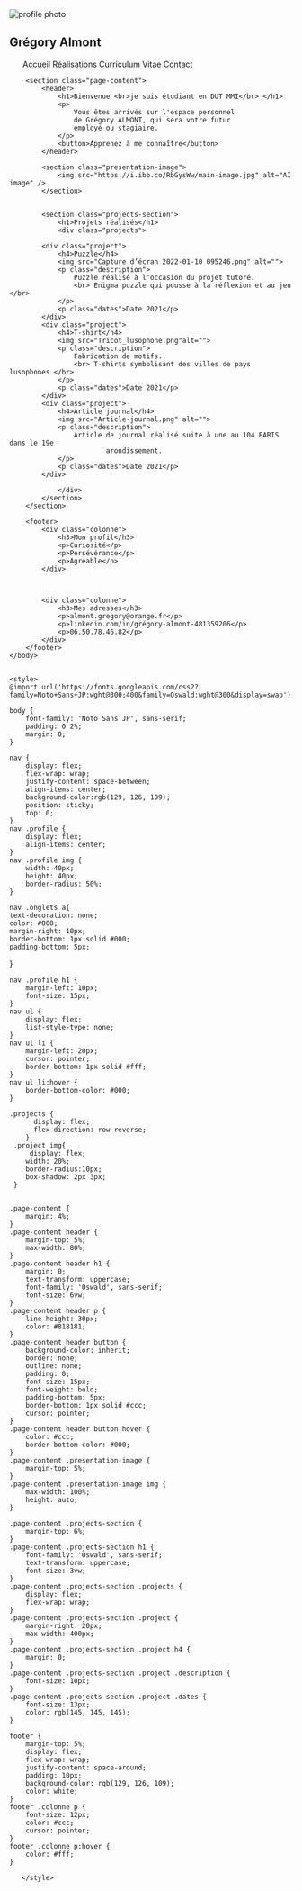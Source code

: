 <html lang="fr">
	<head>
		<meta charset="UTF-8" />
		<meta http-equiv="X-UA-Compatible" content="IE=edge" />
		<meta name="viewport" content="width=device-width, initial-scale=1.0" />
		<!--<link rel="stylesheet" href="Porfolio.css" />--->
		<title>
			 Portfolio 
		</title>
	</head>
	<body>
		<nav>
			<div class="profile">
				<img src="PHOTO_CV.jpg" alt="profile photo" />
				<h1>Grégory Almont</h1>
			</div>
			<div class="onglets">
                <ul>
                    <a href="ALMONT Portfolio.html"> Accueil</a>
                    <a href="Réalisations.html"> Réalisations</a>
                    <a href="Curiculum vitae.html"> Curriculum Vitae</a>
                    <a href="Contacter.html">Contact </li></a> 
                </ul>
            </div>
		</nav>

		<section class="page-content">
			<header>
				<h1>Bienvenue <br>je suis étudiant en DUT MMI</br> </h1>
				<p>
					Vous êtes arrivés sur l'espace personnel
                    de Grégory ALMONT, qui sera votre futur
                    employé ou stagiaire.
				</p>
				<button>Apprenez à me connaître</button>
			</header>

			<section class="presentation-image">
				<img src="https://i.ibb.co/RbGysWw/main-image.jpg" alt="AI image" />
			</section>
           
           
            <section class="projects-section">
				<h1>Projets réalisés</h1>
				<div class="projects">
					
            <div class="project">
                <h4>Puzzle</h4>
                <img src="Capture d’écran 2022-01-10 095246.png" alt=""> 
                <p class="description">
                    Puzzle réalisé à l'occasion du projet tutoré.
                    <br> Enigma puzzle qui pousse à la réflexion et au jeu </br>
                </p>
                <p class="dates">Date 2021</p>
            </div>
            <div class="project">
                <h4>T-shirt</h4>
                <img src="Tricot_lusophone.png"alt=""> 
                <p class="description">
                    Fabrication de motifs.
                    <br> T-shirts symbolisant des villes de pays lusophones </br>
                </p>
                <p class="dates">Date 2021</p>
            </div>
            <div class="project">
                <h4>Article journal</h4>
                <img src="Article-journal.png" alt="">  
                <p class="description">
                    Article de journal réalisé suite à une au 104 PARIS dans le 19e 
                            arondissement.
                </p>
                <p class="dates">Date 2021</p>
            </div>
         
				</div>
			</section>
		</section>

		<footer>
			<div class="colonne">
				<h3>Mon profil</h3>
				<p>Curiosité</p>
				<p>Persévérance</p>
				<p>Agréable</p>
			</div>

        
                
			<div class="colonne">
				<h3>Mes adresses</h3>
				<p>almont.gregory@orange.fr</p>
				<p>linkedin.com/in/grégory-almont-481359206</p>
                <p>06.50.78.46.82</p>
			</div>
		</footer>
	</body>


    <style>
    @import url('https://fonts.googleapis.com/css2?family=Noto+Sans+JP:wght@300;400&family=Oswald:wght@300&display=swap');

    body {
        font-family: 'Noto Sans JP', sans-serif;
        padding: 0 2%;
        margin: 0;
    }
    
    nav {
        display: flex;
        flex-wrap: wrap;
        justify-content: space-between;
        align-items: center;
        background-color:rgb(129, 126, 109);
        position: sticky;
        top: 0;
    }
    nav .profile {
        display: flex;
        align-items: center;
    }
    nav .profile img {
        width: 40px;
        height: 40px;
        border-radius: 50%;
    }

    nav .onglets a{
    text-decoration: none;
    color: #000;
    margin-right: 10px;
    border-bottom: 1px solid #000;
    padding-bottom: 5px;
} 

    nav .profile h1 {
        margin-left: 10px;
        font-size: 15px;
    }
    nav ul {
        display: flex;
        list-style-type: none;
    }
    nav ul li {
        margin-left: 20px;
        cursor: pointer;
        border-bottom: 1px solid #fff;
    }
    nav ul li:hover {
        border-bottom-color: #000;
    }

    .projects {
          display: flex;
          flex-direction: row-reverse;
        }
     .project img{
         display: flex;
        width: 20%;
        border-radius:10px;
        box-shadow: 2px 3px;
     }
      
    
    .page-content {
        margin: 4%;
    }
    .page-content header {
        margin-top: 5%;
        max-width: 80%;
    }
    .page-content header h1 {
        margin: 0;
        text-transform: uppercase;
        font-family: 'Oswald', sans-serif;
        font-size: 6vw;
    }
    .page-content header p {
        line-height: 30px;
        color: #818181;
    }
    .page-content header button {
        background-color: inherit;
        border: none;
        outline: none;
        padding: 0;
        font-size: 15px;
        font-weight: bold;
        padding-bottom: 5px;
        border-bottom: 1px solid #ccc;
        cursor: pointer;
    }
    .page-content header button:hover {
        color: #ccc;
        border-bottom-color: #000;
    }
    .page-content .presentation-image {
        margin-top: 5%;
    }
    .page-content .presentation-image img {
        max-width: 100%;
        height: auto;
    }
    
    .page-content .projects-section {
        margin-top: 6%;
    }
    .page-content .projects-section h1 {
        font-family: 'Oswald', sans-serif;
        text-transform: uppercase;
        font-size: 3vw;
    }
    .page-content .projects-section .projects {
        display: flex;
        flex-wrap: wrap;
    }
    .page-content .projects-section .project {
        margin-right: 20px;
        max-width: 400px;
    }
    .page-content .projects-section .project h4 {
        margin: 0;
    }
    .page-content .projects-section .project .description {
        font-size: 10px;
    }
    .page-content .projects-section .project .dates {
        font-size: 13px;
        color: rgb(145, 145, 145);
    }
    
    footer {
        margin-top: 5%;
        display: flex;
        flex-wrap: wrap;
        justify-content: space-around;
        padding: 10px;
        background-color: rgb(129, 126, 109);
        color: white;
    }
    footer .colonne p {
        font-size: 12px;
        color: #ccc;
        cursor: pointer;
    }
    footer .colonne p:hover {
        color: #fff;
    }
    
       </style>

    
